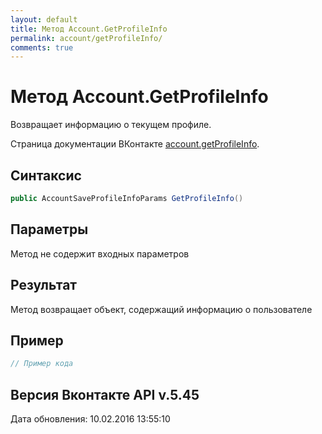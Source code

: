 ```yaml
---
layout: default
title: Метод Account.GetProfileInfo
permalink: account/getProfileInfo/
comments: true
---
```

# Метод Account.GetProfileInfo
Возвращает информацию о текущем профиле.

Страница документации ВКонтакте [account.getProfileInfo](https://vk.com/dev/account.getProfileInfo).

## Синтаксис
``` csharp
public AccountSaveProfileInfoParams GetProfileInfo()
```

## Параметры
Метод не содержит входных параметров

## Результат
Метод возвращает объект, содержащий информацию о пользователе

## Пример
``` csharp
// Пример кода
```

## Версия Вконтакте API v.5.45
Дата обновления: 10.02.2016 13:55:10
